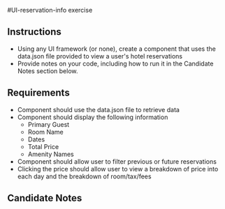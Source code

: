 #UI-reservation-info exercise

## Instructions
* Using any UI framework (or none), create a component that uses the data.json file provided to view a user's hotel reservations
* Provide notes on your code, including how to run it in the Candidate Notes section below.

## Requirements
* Component should use the data.json file to retrieve data
* Component should display the following information
    * Primary Guest
    * Room Name
    * Dates
    * Total Price
    * Amenity Names
* Component should allow user to filter previous or future reservations
* Clicking the price should allow user to view a breakdown of price into each day and the breakdown of room/tax/fees

## Candidate Notes